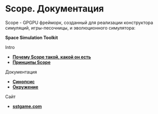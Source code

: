 # Scope. Документация

Scope - GPGPU фрейморк, созданный для реализации конструктора симуляций, игры-песочницы, и эволюционного симулятора:

__Space Simulation Toolkit__

Intro

- __[Почему Scope такой, какой он есть](intro.md)__
- __[Принципы Scope](principles.md)__

Документация

- __[Синопсис](synopsis.md)__
- __[Окружение](env.md)__

Сайт
- __[sstgame.com](http://sstgame.com)__
